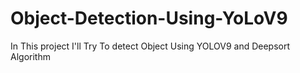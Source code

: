 # Object-Detection-Using-YoLoV9

In This project I'll Try To detect Object Using YOLOV9 and Deepsort Algorithm
